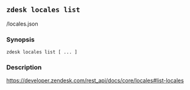 ## `zdesk locales list`

/locales.json

### Synopsis

    zdesk locales list [ ... ]

### Description

https://developer.zendesk.com/rest_api/docs/core/locales#list-locales


